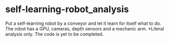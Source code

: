 # self-learning-robot_analysis
Put a self-learning robot by a conveyor and let it learn for itself what to do. The robot has a GPU, cameras, depth sensors and a mechanic arm.  *Literal analysis only. The code is yet to be completed.

